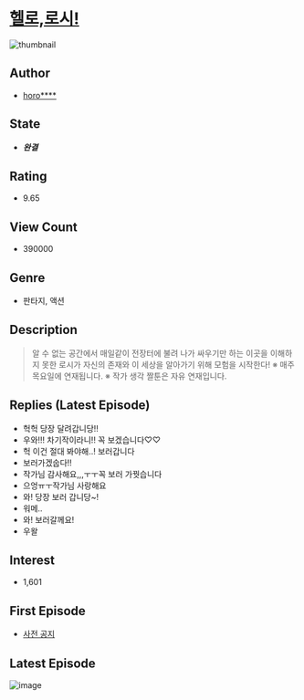 # [헬로,로시!](https://comic.naver.com/bestChallenge/list?titleId=769614)
![thumbnail](https://image-comic.pstatic.net/user_contents_data/challenge_comic/2021/03/23/341132/thumbnail_202x16444fbc0f0_291f_4a55_8d94_4070c0c0a1f1_00000234.JPEG)

## Author
- [horo****](https://comic.naver.com/artistTitle?id=341132)

## State
- ***완결***

## Rating
- 9.65

## View Count
- 390000

## Genre
- 판타지, 액션

## Description
> 알 수 없는 공간에서 매일같이 전장터에 불려 나가 싸우기만 하는 이곳을 이해하지 못한 로시가 자신의 존재와 이 세상을 알아가기 위해 모험을 시작한다! ※ 매주 목요일에 연재됩니다. ※ 작가 생각 짤툰은 자유 연재입니다.

## Replies (Latest Episode)
- 헉헉 당장 달려갑니당!!
- 우와!!! 차기작이라니!! 꼭 보겠습니다♡♡
- 헉 이건 절대 봐야해..! 보러갑니다
- 보러가겠숩다!!
- 작가님 감사해요,,,ㅜㅜ꼭 보러 가꿧습니다
- 으엉ㅠㅜ작가님 사랑해요
- 와! 당장 보러 갑니당~!
- 워메..
- 와! 보러갈께요!
- 우왈

## Interest
- 1,601

## First Episode
- [사전 공지](https://comic.naver.com/bestChallenge/detail?titleId=769614&no=1)

## Latest Episode
![image](https://image-comic.pstatic.net/user_contents_data/challenge_comic/2021/12/27/341132/upload_7219380390903166263.jpeg)
